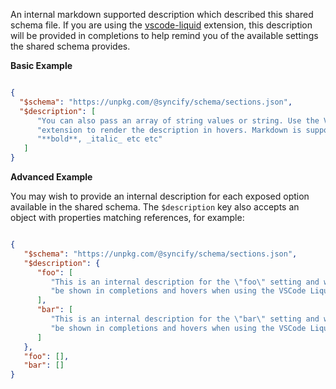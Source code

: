 An internal markdown supported description which described this shared schema file. If you are using the [vscode-liquid](https://github.com/panoply/vscode-liquid) extension, this description will be provided in completions to help remind you of the available settings the shared schema provides.

**Basic Example**

```json

{
  "$schema": "https://unpkg.com/@syncify/schema/sections.json",
  "$description": [
      "You can also pass an array of string values or string. Use the VSCode Liquid",
      "extension to render the description in hovers. Markdown is supported",
      "**bold**, _italic_ etc etc"
   ]
}

```

**Advanced Example**

You may wish to provide an internal description for each exposed option available in the shared schema. The `$description` key also accepts an object with properties matching references, for example:

```json

{
   "$schema": "https://unpkg.com/@syncify/schema/sections.json",
   "$description": {
      "foo": [
         "This is an internal description for the \"foo\" setting and will",
         "be shown in completions and hovers when using the VSCode Liquid extension"
      ],
      "bar": [
         "This is an internal description for the \"bar\" setting and will",
         "be shown in completions and hovers when using the VSCode Liquid extension"
      ]
   },
   "foo": [],
   "bar": []
}

```